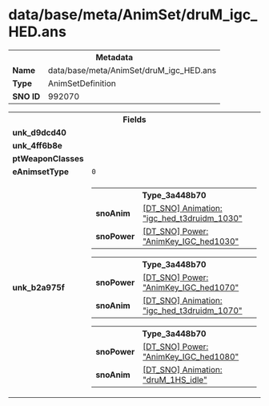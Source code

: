 <h1>data/base/meta/AnimSet/druM_igc_HED.ans</h1><table><tr><th colspan="100%">Metadata</th></tr><tr><td><b>Name</b></td><td>data/base/meta/AnimSet/druM_igc_HED.ans</td></tr><tr><td><b>Type</b></td><td>AnimSetDefinition</td></tr><tr><td><b>SNO ID</b></td><td>992070</td></tr></table>

<table><tr><th colspan="100%">Fields</th></tr><tr><td><b>unk_d9dcd40</b></td><td></td></tr><tr><td><b>unk_4ff6b8e</b></td><td></td></tr><tr><td><b>ptWeaponClasses</b></td><td></td></tr><tr><td><b>eAnimsetType</b></td><td><code>0</code></td></tr><tr><td><b>unk_b2a975f</b></td><td><table><tr><th colspan="100%">Type_3a448b70</th></tr><tr><td><b>snoAnim</b></td><td><a href="..\Anim\igc_hed_t3druidm_1030.ani">[DT_SNO] Animation: "igc_hed_t3druidm_1030"</a></td></tr><tr><td><b>snoPower</b></td><td><a href="..\Power\AnimKey_IGC_hed1030.pow">[DT_SNO] Power: "AnimKey_IGC_hed1030"</a></td></tr></table>


<table><tr><th colspan="100%">Type_3a448b70</th></tr><tr><td><b>snoPower</b></td><td><a href="..\Power\AnimKey_IGC_hed1070.pow">[DT_SNO] Power: "AnimKey_IGC_hed1070"</a></td></tr><tr><td><b>snoAnim</b></td><td><a href="..\Anim\igc_hed_t3druidm_1070.ani">[DT_SNO] Animation: "igc_hed_t3druidm_1070"</a></td></tr></table>


<table><tr><th colspan="100%">Type_3a448b70</th></tr><tr><td><b>snoPower</b></td><td><a href="..\Power\AnimKey_IGC_hed1080.pow">[DT_SNO] Power: "AnimKey_IGC_hed1080"</a></td></tr><tr><td><b>snoAnim</b></td><td><a href="..\Anim\druM_1HS_idle.ani">[DT_SNO] Animation: "druM_1HS_idle"</a></td></tr></table>


</td></tr></table>

